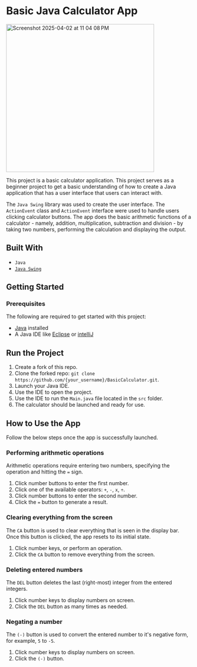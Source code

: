 # Basic Java Calculator App
<img width="401" alt="Screenshot 2025-04-02 at 11 04 08 PM" src="https://github.com/user-attachments/assets/01ab7ce1-4f1d-40a2-8a74-35fc30c4899b" />

This project is a basic calculator application. 
This project serves as a beginner project to get a basic understanding of how to create 
a Java application that has a user interface that users can interact with.

The `Java Swing` library was used to create the user interface. The `ActionEvent` class and `ActionEvent` 
interface were used to handle users clicking calculator buttons. The app does the basic arithmetic functions of a 
calculator - namely, addition, multiplication, subtraction and division - by taking two numbers, performing the 
calculation and displaying the output.

## Built With
- `Java`
- [`Java Swing`](https://docs.oracle.com/javase/7/docs/api/javax/swing/package-summary.html)

## Getting Started
### Prerequisites
The following are required to get started with this project: 
- [Java](https://www.oracle.com/java/technologies/downloads/) installed
- A Java IDE like [Eclipse]() or [intelliJ]()

## Run the Project
1. Create a fork of this repo.
2. Clone the forked repo:
```git clone https://github.com/{your_username}/BasicCalculator.git```.
3. Launch your Java IDE.
4. Use the IDE to open the project.
5. Use the IDE to run the `Main.java` file located in the `src` folder.
6. The calculator should be launched and ready for use.

## How to Use the App
Follow the below steps once the app is successfully launched.

### Performing arithmetic operations
Arithmetic operations require entering two numbers, specifying the operation and hitting the `=` sign.
1. Click number buttons to enter the first number. 
2. Click one of the available operators: `+`, `-`, `x`, `÷`.
3. Click number buttons to enter the second number.
4. Click the `=` button to generate a result.


### Clearing everything from the screen
The `CA` button is used to clear everything that is seen in the display bar.
Once this button is clicked, the app resets to its initial state.
1. Click number keys, or perform an operation.
2. Click the `CA` button to remove everything from the screen.


### Deleting entered numbers
The `DEL` button deletes the last (right-most) integer from the entered integers.
1. Click number keys to display numbers on screen.
2. Click the `DEL` button as many times as needed.


### Negating a number
The `(-)` button is used to convert the entered number to it's negative form, for example, `5` to `-5`.
1. Click number keys to display numbers on screen.
2. Click the `(-)` button.
